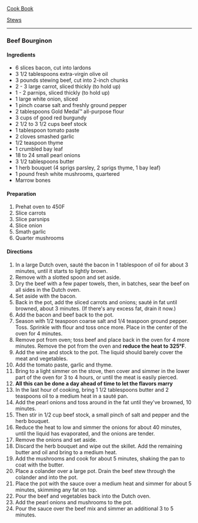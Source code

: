 [Cook Book](https://github.com/vmsmith/CookBook/blob/master/README.md)

[Stews](https://github.com/vmsmith/CookBook/blob/master/stews.md)  

-----  

### Beef Bourginon  

#### Ingredients    
* 6 slices bacon, cut into lardons    
* 3 1/2 tablespoons extra-virgin olive oil    
* 3 pounds stewing beef, cut into 2-inch chunks    
* 2 - 3 large carrot, sliced thickly (to hold up)   
* 1 - 2 parnips, sliced thickly (to hold up)       
* 1 large white onion, sliced    
* 1 pinch coarse salt and freshly ground pepper    
* 2 tablespoons Gold Medal™ all-purpose flour    
* 3 cups of good red burgundy       
* 2 1/2 to 3 1/2 cups beef stock    
* 1 tablespoon tomato paste    
* 2 cloves smashed garlic    
* 1/2 teaspoon thyme    
* 1 crumbled bay leaf    
* 18 to 24 small pearl onions    
* 3 1/2 tablespoons butter    
* 1 herb bouquet (4 sprigs parsley, 2 sprigs thyme, 1 bay leaf)    
* 1 pound fresh white mushrooms, quartered    
* Marrow bones   


#### Preparation    
1. Prehat oven to 450F    
2. Slice carrots   
3. Slice parsnips   
4. Slice onion   
5. Smath garlic    
6. Quarter mushrooms   

#### Directions   

1. In a large Dutch oven, sauté the bacon in 1 tablespoon of oil for about 3 minutes, until it starts to lightly brown.   
2. Remove with a slotted spoon and set aside.    
3. Dry the beef with a few paper towels, then, in batches, sear the beef on all sides in the Dutch oven.   
4. Set aside with the bacon.  
5. Back in the pot, add the sliced carrots and onions; sauté in fat until browned, about 3 minutes. (If there's any excess fat, drain it now.)
6. Add the bacon and beef back to the pot.   
7. Season with 1/2 teaspoon coarse salt and 1/4 teaspoon ground pepper. Toss. Sprinkle with flour and toss once more. Place in the center of the oven for 4 minutes.    
8. Remove pot from oven; toss beef and place back in the oven for 4 more minutes. Remove the pot from the oven and **reduce the heat to 325°F**.
9. Add the wine and stock to the pot. The liquid should barely cover the meat and vegetables.   
10. Add the tomato paste, garlic and thyme.   
11. Bring to a light simmer on the stove, then cover and simmer in the lower part of the oven for 3 to 4 hours, or until the meat is easily pierced.   
12. **All this can be done a day ahead of time to let the flavors marry**   
13. In the last hour of cooking, bring 1 1/2 tablespoons butter and 2 teaspoons oil to a medium heat in a sauté pan.   
14. Add the pearl onions and toss around in the fat until they've browned, 10 minutes.   
15. Then stir in 1/2 cup beef stock, a small pinch of salt and pepper and the herb bouquet.   
16. Reduce the heat to low and simmer the onions for about 40 minutes, until the liquid has evaporated, and the onions are tender.      
17. Remove the onions and set aside.   
18. Discard the herb bouquet and wipe out the skillet. Add the remaining butter and oil and bring to a medium heat.   
19. Add the mushrooms and cook for about 5 minutes, shaking the pan to coat with the butter.    
20. Place a colander over a large pot. Drain the beef stew through the colander and into the pot.     
21. Place the pot with the sauce over a medium heat and simmer for about 5 minutes, skimming any fat on top.   
22. Pour the beef and vegetables back into the Dutch oven.   
23. Add the pearl onions and mushrooms to the pot.    
24. Pour the sauce over the beef mix and simmer an additional 3 to 5 minutes.




